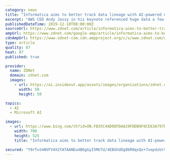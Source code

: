 ```yaml
---
category: news
title: "Informatica aims to better track data lineage with AI-powered data catalog"
excerpt: "AWS CEO Andy Jassy in his keynote referenced huge data a few times, but that may not even capture what's happening. Among Informatica's new features, its AI-powered data catalog, called Catalog of Catalogs is notable because it is trying to track data lineage across ecosystems. Catalog of Catalogs includes metadata scanners for business ..."
publishedDateTime: 2019-12-10T08:00:00Z
sourceUrl: https://www.zdnet.com/article/informatica-aims-to-better-track-data-lineage-with-ai-powered-data-catalog/
ampUrl: https://www.zdnet.com/google-amp/article/informatica-aims-to-better-track-data-lineage-with-ai-powered-data-catalog/
cdnAmpUrl: https://www-zdnet-com.cdn.ampproject.org/c/s/www.zdnet.com/google-amp/article/informatica-aims-to-better-track-data-lineage-with-ai-powered-data-catalog/
type: article
quality: 87
heat: 87
published: true

provider:
  name: ZDNet
  domain: zdnet.com
  images:
    - url: https://ai.insideout.app/assets/images/organizations/zdnet.com-50x50.jpg
      width: 50
      height: 50

topics:
  - AI
  - Microsoft AI

images:
  - url: https://www.bing.com/th?id=ON.FB35C4AD0DFDAA29FDDB9F8CE63A797E
    width: 700
    height: 525
    title: "Informatica aims to better track data lineage with AI-powered data catalog"

secured: "Y9rTutmNVFV4X2fATAANEu4B6gGyI5MU7d/4EBGhUDg8bR0qsQx+7vepdzUcVFQ0BJAyScoN7MgZ9faVIHTwiCa+9sYofTg4siFdthiVWDIQVKzJgxCSXs2Rp6HY0MuFXj0wsTudfyuJcHcND4GCXyXF7RFsZZ2vKjNe22Cxgbmnds3/rR7w6ftaJtcN7AX0j1JA5JWykw9gVggFrRhkFPrLOOoF7VfISRJ8q2TzewSss9j2Wgav6a9hILMXV1gSxTKZz9Wg6gusUDkJ8Qmutg==;bGk/gdeYZJKGNqZr+QMMEg=="
---
```


